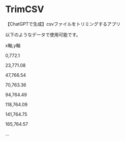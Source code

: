 # TrimCSV
【ChatGPTで生成】csvファイルをトリミングするアプリ

以下のようなデータで使用可能です。

x軸,y軸

0,772.1

23,771.08

47,766.54

70,763.36

94,764.49

118,764.09

141,764.75

165,764.57

...